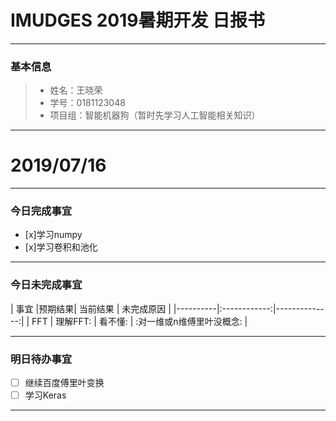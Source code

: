 # IMUDGES 2019暑期开发 日报书
-------


### 基本信息
> * 姓名：王晓荣
> * 学号：0181123048
> * 项目组：智能机器狗（暂时先学习人工智能相关知识）

-------



# 2019/07/16

-------

### 今日完成事宜
- [x]学习numpy
- [x]学习卷积和池化

-----
### 今日未完成事宜


| 事宜     |预期结果| 当前结果  | 未完成原因   | 
|----------|:------------:|--------------:|
|    FFT   | 理解FFT:  | 看不懂:  | :对一维或n维傅里叶没概念:  |



------
### 明日待办事宜
- [ ] 继续百度傅里叶变换
- [ ] 学习Keras
-------

